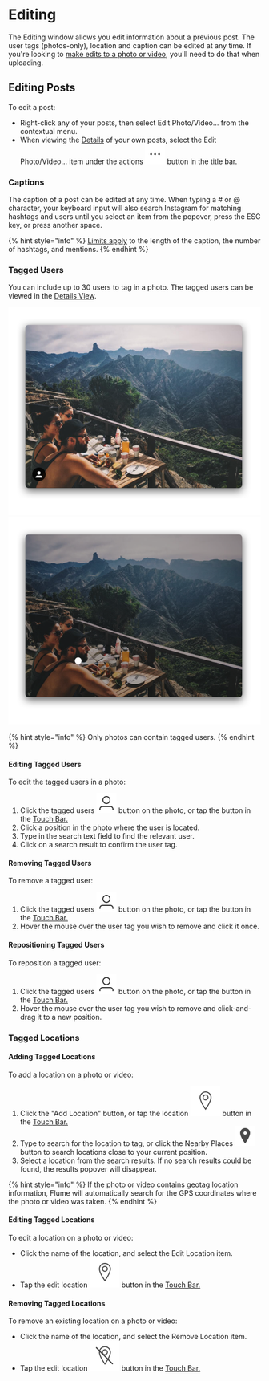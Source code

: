 # Editing

The Editing window allows you edit information about a previous post. The user tags \(photos-only\), location and caption can be edited at any time. If you're looking to [make edits to a photo or video](upload.md#editing), you'll need to do that when uploading.

## Editing Posts

To edit a post:

* Right-click any of your posts, then select Edit Photo/Video… from the contextual menu.
* When viewing the [Details](detailview.md) of your own posts, select the Edit Photo/Video… item under the actions ![](../.gitbook/assets/actions-menu.png) button in the title bar.

### Captions

The caption of a post can be edited at any time. When typing a \# or @ character, your keyboard input will also search Instagram for matching hashtags and users until you select an item from the popover, press the ESC key, or press another space.

{% hint style="info" %}
[Limits apply](../misc/limits.md) to the length of the caption, the number of hashtags, and mentions.
{% endhint %}

### Tagged Users

You can include up to 30 users to tag in a photo. The tagged users can be viewed in the [Details View](detailview.md#tagged-users).

![](../.gitbook/assets/detail-view-usertags-1.png) ![](../.gitbook/assets/detail-view-usertags-2.png)

{% hint style="info" %}
Only photos can contain tagged users.
{% endhint %}

#### Editing Tagged Users

To edit the tagged users in a photo:

1. Click the tagged users ![](../.gitbook/assets/taggedusers%20%282%29.png) button on the photo, or tap the button in the [Touch Bar.](../misc/touchbar.md)
2. Click a position in the photo where the user is located.
3. Type in the search text field to find the relevant user.
4. Click on a search result to confirm the user tag.

#### Removing Tagged Users

To remove a tagged user:

1. Click the tagged users ![](../.gitbook/assets/taggedusers.png) button on the photo, or tap the button in the [Touch Bar.](../misc/touchbar.md)
2. Hover the mouse over the user tag you wish to remove and click it once.

#### Repositioning Tagged Users

To reposition a tagged user:

1. Click the tagged users ![](../.gitbook/assets/taggedusers%20%281%29.png) button on the photo, or tap the button in the [Touch Bar.](../misc/touchbar.md)
2. Hover the mouse over the user tag you wish to remove and click-and-drag it to a new position.

### Tagged Locations

#### Adding Tagged Locations

To add a location on a photo or video:

1. Click the "Add Location" button, or tap the location ![](../.gitbook/assets/location-add.png) button in the [Touch Bar.](../misc/touchbar.md)
2. Type to search for the location to tag, or click the Nearby Places ![](../.gitbook/assets/nearbyplaces.png) button to search locations close to your current position.
3. Select a location from the search results. If no search results could be found, the results popover will disappear.

{% hint style="info" %}
If the photo or video contains [geotag](https://en.wikipedia.org/wiki/Geotagging) location information, Flume will automatically search for the GPS coordinates where the photo or video was taken.
{% endhint %}

#### Editing Tagged Locations

To edit a location on a photo or video:

* Click the name of the location, and select the Edit Location item.
* Tap the edit location ![](../.gitbook/assets/location-add%20%281%29.png) button in the [Touch Bar.](../misc/touchbar.md)

#### Removing Tagged Locations

To remove an existing location on a photo or video:

* Click the name of the location, and select the Remove Location item.
* Tap the edit location ![](../.gitbook/assets/location-remove.png) button in the [Touch Bar.](../misc/touchbar.md)

